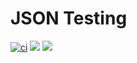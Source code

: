 # JSON Testing

[![ci](https://github.com/davdroman/swift-json-testing/actions/workflows/ci.yml/badge.svg)](https://github.com/davdroman/swift-json-testing/actions/workflows/ci.yml)
[![](https://img.shields.io/endpoint?url=https%3A%2F%2Fswiftpackageindex.com%2Fapi%2Fpackages%2Fdavdroman%2Fswift-json-testing%2Fbadge%3Ftype%3Dswift-versions)](https://swiftpackageindex.com/davdroman/swift-json-testing)
[![](https://img.shields.io/endpoint?url=https%3A%2F%2Fswiftpackageindex.com%2Fapi%2Fpackages%2Fdavdroman%2Fswift-json-testing%2Fbadge%3Ftype%3Dplatforms)](https://swiftpackageindex.com/davdroman/swift-json-testing)
